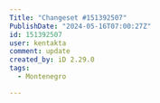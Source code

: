 ```yaml
---
Title: "Changeset #151392507"
PublishDate: "2024-05-16T07:00:27Z"
id: 151392507
user: kentakta
comment: update
created_by: iD 2.29.0
tags:
  - Montenegro

---
```

